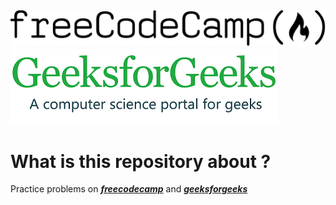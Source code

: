 ## <img align="justify" src="img/FreeCodeCamp_logo.png" alt="fcg" style="width=50%"><img align="justify" src="img/geeksforgeeks.png" alt="gfg">
# What is this repository about ?
Practice problems on [**_freecodecamp_**](https://www.freecodecamp.org/learn/) and [**_geeksforgeeks_**](https://www.geeksforgeeks.org/top-data-science-projects/)
